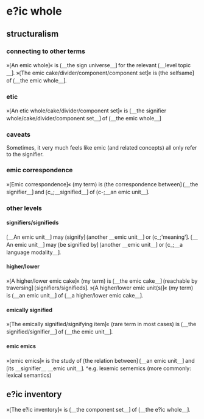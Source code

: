 

# e?ic whole

## structuralism

### connecting to other terms

»⟮An emic whole⟯« is ⟮＿the sign universe＿⟯ for the relevant ⟮＿level topic＿⟯.
»⟮The emic cake/divider/component/component set⟯« is ⟮the selfsame⟯ of ⟮＿the emic whole＿⟯.

### etic

»⟮An etic whole/cake/divider/component set⟯« is ⟮＿the signifier whole/cake/divider/component set＿⟯ of ⟮＿the emic whole＿⟯

### caveats

Sometimes, it very much feels like emic (and related concepts) all only refer to the signifier.

### emic correspondence

»⟮Emic correspondence⟯« (my term) is ⟮the correspondence between⟯ ⟮＿the signifier＿⟯ and ⟮c_;＿signified＿⟯ of ⟮c-;＿an emic unit＿⟯.

### other levels

#### signifiers/signifieds

⟮＿An emic unit＿⟯ may ⟮signify⟯ ⟮another ＿emic unit＿⟯ or ⟮c_;'meaning'⟯.
⟮＿An emic unit＿⟯ may ⟮be signified by⟯ ⟮another ＿emic unit＿⟯ or ⟮c_;＿a language modality＿⟯.

#### higher/lower

»⟮A higher/lower emic cake⟯« (my term) is ⟮＿the emic cake＿⟯ ⟮reachable by traversing⟯ ⟮signifiers/signifieds⟯.
»⟮A higher/lower emic unit(s)⟯« (my term) is ⟮＿an emic unit＿⟯ of ⟮＿a higher/lower emic cake＿⟯.

#### emically signified

»⟮The emically signified/signifying item⟯« (rare term in most cases) is ⟮＿the signified/signifier＿⟯ of ⟮＿the emic unit＿⟯.

#### emic emics

»⟮emic emics⟯« is the study of ⟮the relation between⟯ ⟮＿an emic unit＿⟯ and ⟮its ＿signifier＿ ＿emic unit＿⟯.
^e.g. lexemic sememics (more commonly: lexical semantics)

## e?ic inventory

»⟮The e?ic inventory⟯« is ⟮＿the component set＿⟯ of ⟮＿the e?ic whole＿⟯. 
